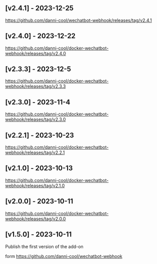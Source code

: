 ## [v2.4.1] - 2023-12-25

https://github.com/danni-cool/wechatbot-webhook/releases/tag/v2.4.1

## [v2.4.0] - 2023-12-22

https://github.com/danni-cool/docker-wechatbot-webhook/releases/tag/v2.4.0

## [v2.3.3] - 2023-12-5

https://github.com/danni-cool/docker-wechatbot-webhook/releases/tag/v2.3.3

## [v2.3.0] - 2023-11-4

https://github.com/danni-cool/docker-wechatbot-webhook/releases/tag/v2.3.0

## [v2.2.1] - 2023-10-23

https://github.com/danni-cool/docker-wechatbot-webhook/releases/tag/v2.2.1

## [v2.1.0] - 2023-10-13

https://github.com/danni-cool/docker-wechatbot-webhook/releases/tag/v2.1.0

## [v2.0.0] - 2023-10-11

https://github.com/danni-cool/docker-wechatbot-webhook/releases/tag/v2.0.0

## [v1.5.0] - 2023-10-11

Publish the first version of the add-on

form https://github.com/danni-cool/wechatbot-webhook
